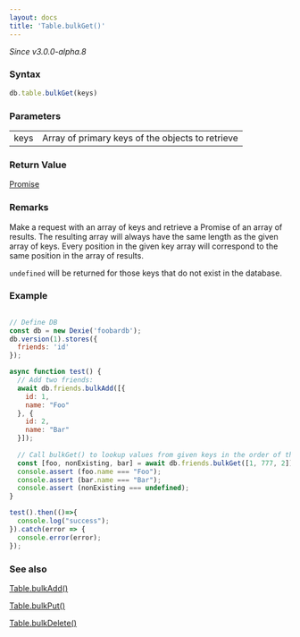 ```yaml
---
layout: docs
title: 'Table.bulkGet()'
---
```


*Since v3.0.0-alpha.8*

### Syntax

```javascript
db.table.bulkGet(keys)
```

### Parameters

<table>
<tr><td>keys</td><td>Array of primary keys of the objects to retrieve</td></tr>
</table>

### Return Value

[Promise](/docs/Promise/Promise)

### Remarks

Make a request with an array of keys and retrieve a Promise of an array of results. The resulting array will always have the same length as the given array of keys. Every position in the given key array will correspond to the same position in the array of results.

`undefined` will be returned for those keys that do not exist in the database.

### Example

```javascript

// Define DB
const db = new Dexie('foobardb');
db.version(1).stores({
  friends: 'id'
});

async function test() {
  // Add two friends:
  await db.friends.bulkAdd([{
    id: 1,
    name: "Foo"
  }, {
    id: 2,
    name: "Bar"
  }]);
  
  // Call bulkGet() to lookup values from given keys in the order of the requested array:
  const [foo, nonExisting, bar] = await db.friends.bulkGet([1, 777, 2]);
  console.assert (foo.name === "Foo");
  console.assert (bar.name === "Bar");
  console.assert (nonExisting === undefined);
}

test().then(()=>{
  console.log("success");
}).catch(error => {
  console.error(error);
});
```

### See also

[Table.bulkAdd()](/docs/Table/Table.bulkAdd())

[Table.bulkPut()](/docs/Table/Table.bulkPut())

[Table.bulkDelete()](/docs/Table/Table.bulkDelete())

